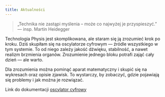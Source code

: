 ```yaml
---
title: Aktualności
---
```


> „Technika nie zastąpi myślenia – może co najwyżej je przyspieszyć.”
— insp. Martin Heidegger

Technologia Physis jest skomplikowana, ale staram się ją zrozumieć krok po kroku. Dziś skupiłam się na oscylatorze cyfrowym — źródle wszystkiego w tym systemie. To od niego zależy jakość dźwięku, stabilność, a nawet realizm brzmienia organów. Zrozumienie jednego bloku potrafi zająć cały dzień — ale warto.

Dla zrozumienia można pominąć aparat matematyczny i skupić się na wykresach oraz opisie zjawisk.
To wystarczy, by zobaczyć, gdzie pojawiają się problemy i jak można je rozwiązać.

Link do dokumentacji [oscylator cyfrowy](../oscylator-cyfrowy)